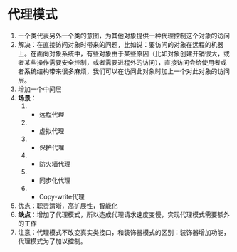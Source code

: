 # 代理模式
1. 一个类代表另外一个类的意图，为其他对象提供一种代理控制这个对象的访问
2. 解决：在直接访问对象时带来的问题，比如说：要访问的对象在远程的机器上。在面向对象系统中，有些对象由于某些原因（比如对象创建开销很大，或者某些操作需要安全控制，或者需要进程外的访问），直接访问会给使用者或者系统结构带来很多麻烦，我们可以在访问此对象时加上一个对此对象的访问层。
3. 增加一个中间层
4. **场景**：
   1. - 远程代理
   2. - 虚拟代理
   3. - 保护代理
   4. - 防火墙代理
   5. - 同步化代理
   6. - Copy-write代理
5. 优点：职责清晰，高扩展性，智能化
6. **缺点**：增加了代理模式，所以造成代理请求速度变慢，实现代理模式需要额外的工作
7. 注意：代理模式不改变真实类接口，和装饰器模式的区别：装饰器增加功能，代理模式为了加以控制。